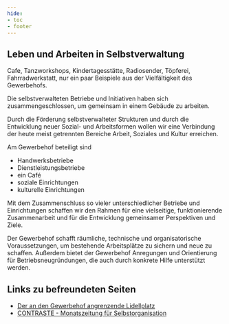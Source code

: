 ```yaml
---
hide:
- toc
- footer
---
```


## Leben und Arbeiten in Selbstverwaltung

Cafe, Tanzworkshops, Kindertagesstätte, Radiosender, Töpferei, Fahrradwerkstatt, nur ein paar Beispiele aus der Vielfältigkeit des Gewerbehofs.

Die selbstverwalteten Betriebe und Initiativen haben sich zusammengeschlossen, um gemeinsam in einem Gebäude zu arbeiten.

Durch die Förderung selbstverwalteter Strukturen und durch die Entwicklung neuer Sozial- und Arbeitsformen wollen wir eine Verbindung der heute meist getrennten Bereiche Arbeit, Soziales und Kultur erreichen.

Am Gewerbehof beteiligt sind

* Handwerksbetriebe
* Dienstleistungsbetriebe
* ein Café
* soziale Einrichtungen
* kulturelle Einrichtungen

Mit dem Zusammenschluss so vieler unterschiedlicher Betriebe und Einrichtungen schaffen wir den Rahmen für eine vielseitige, funktionierende Zusammenarbeit und für die Entwicklung gemeinsamer Perspektiven und Ziele.

Der Gewerbehof schafft räumliche, technische und organisatorische Voraussetzungen, um bestehende Arbeitsplätze zu sichern und neue zu schaffen. Außerdem bietet der Gewerbehof Anregungen und Orientierung für Betriebsneugründungen, die auch durch konkrete Hilfe unterstützt werden.


## Links zu befreundeten Seiten

* [Der an den Gewerbehof angrenzende Lidellplatz](http://www.lidellplatz.net)
* [CONTRASTE - Monatszeitung für Selbstorganisation](http://www.contraste.org)

